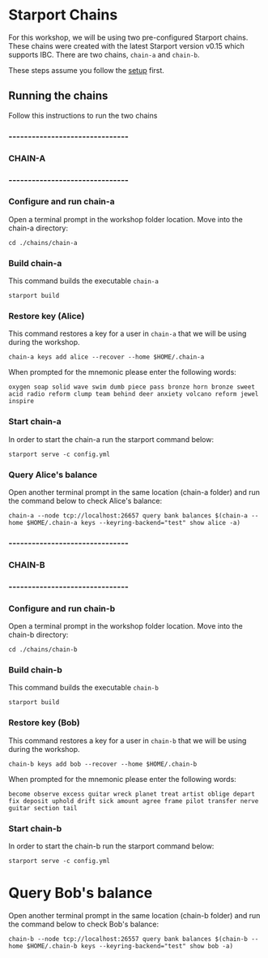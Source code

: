 # Starport Chains

For this workshop, we will be using two pre-configured Starport chains. These chains were created with the latest Starport version v0.15 which supports IBC. There are two chains, `chain-a` and `chain-b`.

These steps assume you follow the [setup](./setup.md) first.

## Running the chains

Follow this instructions to run the two chains

### -------------------------------
### CHAIN-A
### -------------------------------

### Configure and run chain-a

Open a terminal prompt in the workshop folder location. Move into the chain-a directory:

```
cd ./chains/chain-a
```

### Build chain-a

This command builds the executable `chain-a`

```
starport build
```

### Restore key (Alice)

This command restores a key for a user in `chain-a` that we will be using during the workshop.

```
chain-a keys add alice --recover --home $HOME/.chain-a
```

When prompted for the mnemonic please enter the following words:

```
oxygen soap solid wave swim dumb piece pass bronze horn bronze sweet acid radio reform clump team behind deer anxiety volcano reform jewel inspire
```

### Start chain-a

In order to start the chain-a run the starport command below:

```
starport serve -c config.yml
```
 
### Query Alice's balance

Open another terminal prompt in the same location (chain-a folder) and run the command below to check Alice's balance:

```
chain-a --node tcp://localhost:26657 query bank balances $(chain-a --home $HOME/.chain-a keys --keyring-backend="test" show alice -a)
```

### -------------------------------
### CHAIN-B
### -------------------------------

### Configure and run chain-b

Open a terminal prompt in the workshop folder location. Move into the chain-b directory:

```
cd ./chains/chain-b
```

### Build chain-b

This command builds the executable `chain-b`

```
starport build
```

### Restore key (Bob)

This command restores a key for a user in `chain-b` that we will be using during the workshop.

```
chain-b keys add bob --recover --home $HOME/.chain-b
```

When prompted for the mnemonic please enter the following words:

```
become observe excess guitar wreck planet treat artist oblige depart fix deposit uphold drift sick amount agree frame pilot transfer nerve guitar section tail
```

### Start chain-b

In order to start the chain-b run the starport command below:

```
starport serve -c config.yml
```
 
# Query Bob's balance

Open another terminal prompt in the same location (chain-b folder) and run the command below to check Bob's balance:

```
chain-b --node tcp://localhost:26557 query bank balances $(chain-b --home $HOME/.chain-b keys --keyring-backend="test" show bob -a)
```
